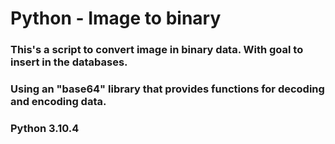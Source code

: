 # Python - Image to binary

### This's a script to convert image in binary data. With goal to insert in the databases.
### Using an "base64" library that provides functions for decoding and encoding data.
### Python 3.10.4